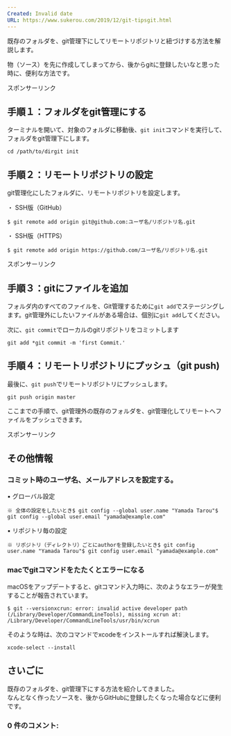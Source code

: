 ```yaml
---
Created: Invalid date
URL: https://www.sukerou.com/2019/12/git-tipsgit.html
---
```

既存のフォルダを、git管理下にしてリモートリポジトリと紐づけする方法を解説します。

物（ソース）を先に作成してしまってから、後からgitに登録したいなと思った時に、便利な方法です。

スポンサーリンク

## 手順１：フォルダをgit管理にする

ターミナルを開いて、対象のフォルダに移動後、`git init`コマンドを実行して、フォルダをgit管理下にします。

```
cd /path/to/dirgit init
```

## 手順２：リモートリポジトリの設定

git管理化にしたフォルダに、リモートリポジトリを設定します。

・ SSH版（GitHub）

```
$ git remote add origin git@github.com:ユーザ名/リポジトリ名.git
```

・ SSH版（HTTPS）

```
$ git remote add origin https://github.com/ユーザ名/リポジトリ名.git
```

スポンサーリンク

## 手順３：gitにファイルを追加

フォルダ内のすべてのファイルを、Git管理するために`git add`でステージングします。git管理外にしたいファイルがある場合は、個別に`git add`してください。

次に、`git commit`でローカルのgitリポジトリをコミットします

```
git add *git commit -m 'first Commit.'
```

## 手順４：リモートリポジトリにプッシュ（git push)

最後に、`git push`でリモートリポジトリにプッシュします。

```
git push origin master
```

ここまでの手順で、git管理外の既存のフォルダを、git管理化してリモートへファイルをプッシュできます。

スポンサーリンク

## その他情報

### コミット時のユーザ名、メールアドレスを設定する。

▪️ グローバル設定

```
※ 全体の設定をしたいとき$ git config --global user.name "Yamada Tarou"$ git config --global user.email "yamada@example.com"
```

▪️ リポジトリ毎の設定

```
※ リポジトリ（ディレクトリ）ごとにauthorを登録したいとき$ git config user.name "Yamada Tarou"$ git config user.email "yamada@example.com"
```

### macでgitコマンドをたたくとエラーになる

macOSをアップデートすると、gitコマンド入力時に、次のようなエラーが発生することが報告されています。

```
$ git --versionxcrun: error: invalid active developer path (/Library/Developer/CommandLineTools), missing xcrun at: /Library/Developer/CommandLineTools/usr/bin/xcrun
```

そのような時は、次のコマンドでxcodeをインストールすれば解決します。

```
xcode-select --install
```

## さいごに

既存のフォルダを、git管理下にする方法を紹介してきました。  
なんとなく作ったソースを、後からGitHubに登録したくなった場合などに便利です。

### 0 件のコメント:
